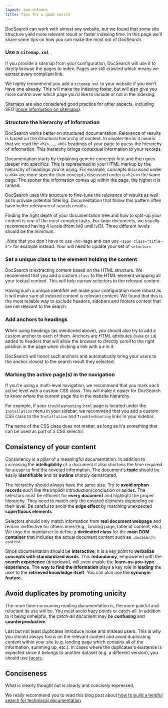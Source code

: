 ```yaml
---
layout: two-columns
title: Tips for a good search
---
```


DocSearch can work with almost any website, but we found that some site
structure yield more relevant result or faster indexing time. In this page we'll
share some tips on how you can make the most out of DocSearch.

### Use a `sitemap.xml`

If you provide a sitemap from your configuration, DocSearch will use it to diretly browse the pages to
index. Pages are still crawled which means we extract every compliant link.

We highly recommend you add a `sitemap.xml` to your website if you don't have
one already. This will make the indexing faster, but will also give you more
control over which page you'd like to include or not in the indexing.

Sitemaps are also considered good practice for other aspects, including SEO
([more information on sitemaps][1]).

### Structure the hierarchy of information

DocSearch works better on structured documentation. Relevance of results is
based on the structural hierarchy of content. In simpler terms it means that we
read the `<h1>`, ..., `<h6>` headings of your page to guess the hierarchy of
information. This hierarchy brings contextual information to your records.

Documentation starts by explaining generic concepts first and then goes deeper
into specifics. This is represented in your HTML markup by the hierarchy of
headings you're using. For example, concepts discussed under a `<h4>` are more
specific than concepts discussed under a `<h2>` in the same page. The sooner the information comes up within the page, the higher it is ranked. 

DocSearch uses this structure to fine-tune the relevance of results as well as
to provide potential filtering. Documentation that follow this pattern often
have better relevance of search results.

Finding the right depth of your documentation tree and how to split-up your content is one of the most complex tasks.
For large documents, we usually recommend having 4 levels (from lvl0 until lvl3).
Three different levels should be the minimum.

_Note that you don't have to use `<hX>` tags and can use
`<span class="title-X">` for example instead. Your will need to update your set of `selectors`

### Set a unique class to the element holding the content

DocSearch is extracting content based on the HTML structure. We recommend that
you add a custom `class` to the HTML element wrapping all your textual content.
This will help narrow selectors to the relevant content.

Having such a unique identifier will make your configuration more robust as it
will make sure all indexed content is relevant content. We found that this is
the most reliable way to exclude headers, sidebars and footers content that are
not relevant to the search.

### Add anchors to headings

When using headings (as mentioned above), you should also try to add a custom
anchor to each of them. Anchors are HTML attributes (`name` or `id`) added to
headers that will allow the browser to directly scroll to the right position in
the page when clicking a link with a `#` in it.

DocSearch will honor such anchors and automatically bring your users to the
anchor closest to the search result they selected.

### Marking the active page(s) in the navigation

If you're using a multi-level navigation, we recommend that you mark each active
level with a custom CSS class. This will make it easier for DocSearch to know
_where_ the current page fits in the website hierarchy.

For example, if your `troubleshooting.html` page is located under the
`Installation` menu in your sidebar, we recommend that you add a custom CSS
class to the `Installation` and `Troubleshooting` links in your sidebar.

The name of the CSS class does not matter, as long as it's something that can be
used as part of a CSS selector.

## Consistency of your content

Consistency is a pillar of a meaningful documentation. In addition to increasing
the **intelligibility** of a document it also shortens the time required for a user
to find the coveted information. The document's **topic** should be easily **identifiable**
and its **outline** sharply demarcated.

The hierarchy should always have the same size. Try to **avoid orphan records**
such like the implicit introduction/conclusion or asides. The selectors must be
efficient for **every document** and highlight the proper hierarchy.
They need to match only the coveted elements depending on their level.
Be careful to avoid the **edge effect** by matching unexpected **superfluous elements**.

Selectors should only match information from **real document webpage**
and remain ineffective for others ones (e.g., landing page, table of content, etc.).
We urge the maintainer to define a **dedicated class** for the **main DOM container**
that includes the actual document content such as `.docSearch-content`

Since documentation should be **interactive**, it is a key point to
**verbalize concepts with standardized words**.
This **redundancy**, empowered with the **search experience** (dropdown),
will even enable the **learn-as-you-type experience**.
The **way to find the information** plays a key role in **leading** the user to the
**retrieved knowledge itself**. You can also use the **synonym feature**.


## Avoid duplicates by promoting unicity

The more time-consuming reading documentation is, the more painful and reluctant its use will be.
You must avoid hazy points or catch-all. In addition to it being unhelpful,
the catch-all document may be **confusing** and **counterproductive**.

Last but not least duplicates introduce noise and mislead users. This is why
you should always focus on the relevant content and avoid duplicating content
within your site (e.g. landing page which contains all of the information, summing up, etc.).
In cases where the duplicates's existence is expected since it belongs to another
dataset (e.g. a different version), you should use [facets](https://www.algolia.com/doc/guides/searching/faceting/).

## Conciseness

What is clearly thought out is clearly and concisely expressed.

We really recommend you to read this blog post about [how to build a helpful search for techniacal documentation][2].

[1]: https://www.sitemaps.org/index.html
[2]: https://blog.algolia.com/how-to-build-a-helpful-search-for-technical-documentation-the-laravel-example/